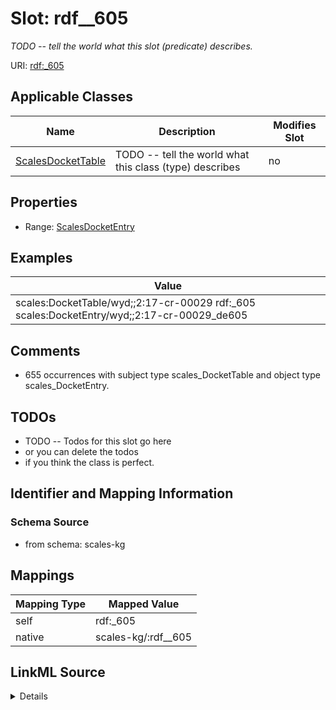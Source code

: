 

# Slot: rdf__605


_TODO -- tell the world what this slot (predicate) describes._





URI: [rdf:_605](http://www.w3.org/1999/02/22-rdf-syntax-ns#_605)



<!-- no inheritance hierarchy -->





## Applicable Classes

| Name | Description | Modifies Slot |
| --- | --- | --- |
| [ScalesDocketTable](../classes/ScalesDocketTable.md) | TODO -- tell the world what this class (type) describes |  no  |







## Properties

* Range: [ScalesDocketEntry](../classes/ScalesDocketEntry.md)






## Examples

| Value |
| --- |
| scales:DocketTable/wyd;;2:17-cr-00029 rdf:_605 scales:DocketEntry/wyd;;2:17-cr-00029_de605 |

## Comments

* 655 occurrences with subject type scales_DocketTable and object type scales_DocketEntry.

## TODOs

* TODO -- Todos for this slot go here
* or you can delete the todos
* if you think the class is perfect.

## Identifier and Mapping Information







### Schema Source


* from schema: scales-kg




## Mappings

| Mapping Type | Mapped Value |
| ---  | ---  |
| self | rdf:_605 |
| native | scales-kg/:rdf__605 |




## LinkML Source

<details>
```yaml
name: rdf__605
description: TODO -- tell the world what this slot (predicate) describes.
todos:
- TODO -- Todos for this slot go here
- or you can delete the todos
- if you think the class is perfect.
comments:
- 655 occurrences with subject type scales_DocketTable and object type scales_DocketEntry.
examples:
- value: scales:DocketTable/wyd;;2:17-cr-00029 rdf:_605 scales:DocketEntry/wyd;;2:17-cr-00029_de605
from_schema: scales-kg
rank: 1000
slot_uri: rdf:_605
alias: rdf__605
domain_of:
- scales_DocketTable
range: scales_DocketEntry

```
</details>